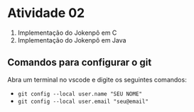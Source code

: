 # Atividade 02

1. Implementação do Jokenpô em C
2. Implementação do Jokenpô em Java

## Comandos para configurar o git
Abra um terminal no vscode e digite os seguintes comandos:

- ``git config --local user.name "SEU NOME"``
- ``git config --local user.email "seu@email"``

